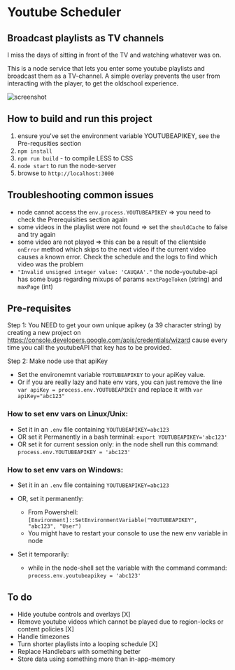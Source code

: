 # Youtube Scheduler
## Broadcast playlists as TV channels
I miss the days of sitting in front of the TV and watching whatever was on.

This is a node service that lets you enter some youtube playlists and broadcast them as a TV-channel.
A simple overlay prevents the user from interacting with the player, to get the oldschool experience.

![screenshot](http://i.imgur.com/220jd5k.jpg)

## How to build and run this project
1. ensure you've set the environment variable YOUTUBEAPIKEY, see the Pre-requsities section
2. `npm install`
3. `npm run build` - to compile LESS to CSS
4. `node start` to run the node-server
5. browse to `http://localhost:3000`


## Troubleshooting common issues
* node cannot access the `env.process.YOUTUBEAPIKEY` => you need to check the Prerequisities section again
* some videos in the playlist were not found => set the `shouldCache` to false and try again
* some video are not played => this can be a result of the clientside `onError` method which skips to the next video if the current video causes a known error. Check the schedule and the logs to find which video was the problem
* `"Invalid unsigned integer value: 'CAUQAA'."` the node-youtube-api has some bugs regarding mixups of params `nextPageToken` (string) and `maxPage` (int)

## Pre-requisites
Step 1: You NEED to get your own unique apikey (a 39 character string) by creating a new project on https://console.developers.google.com/apis/credentials/wizard
cause every time you call the youtubeAPI that key has to be provided.

Step 2: Make node use that apiKey
* Set the environemnt variable `YOUTUBEAPIKEY` to your apiKey value.
* Or if you are really lazy and hate env vars, you can just remove the line `var apiKey = process.env.YOUTUBEAPIKEY` and replace it with `var apiKey="abc123"`

### How to set env vars on Linux/Unix:
* Set it in an `.env` file containing `YOUTUBEAPIKEY=abc123`
* OR set it Permanently in a bash terminal: `export YOUTUBEAPIKEY='abc123'`
* OR set it for current session only: in the node shell run this command: `process.env.YOUTUBEAPIKEY = 'abc123'`

### How to set env vars on Windows:
* Set it in an `.env` file containing `YOUTUBEAPIKEY=abc123`
* OR, set it permanently:
  * From Powershell:
 `[Environment]::SetEnvironmentVariable("YOUTUBEAPIKEY", "abc123", "User")`
  * You might have to restart your console to use the new env variable in node

* Set it temporarily:
  * while in the node-shell set the variable with the command command: `process.env.youtubeapikey = 'abc123'`

## To do
* Hide youtube controls and overlays  [X]
* Remove youtube videos which cannot be played due to region-locks or content policies [X]
* Handle timezones
* Turn shorter playlists into a looping schedule [X]
* Replace Handlebars with something better
* Store data using something more than in-app-memory
